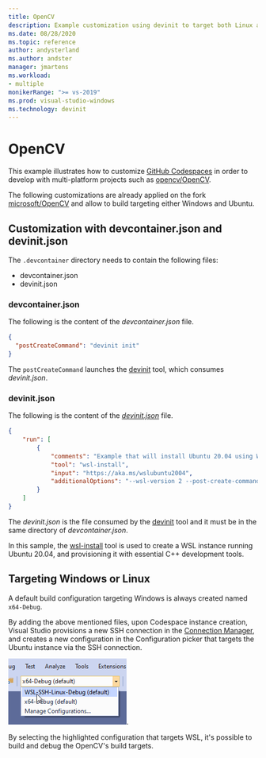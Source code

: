 ```yaml
---
title: OpenCV
description: Example customization using devinit to target both Linux and Windows for the OpenCV repository.
ms.date: 08/28/2020
ms.topic: reference
author: andysterland
ms.author: andster
manager: jmartens
ms.workload:
- multiple
monikerRange: ">= vs-2019"
ms.prod: visual-studio-windows
ms.technology: devinit
---
```

# OpenCV

This example illustrates how to customize [GitHub Codespaces](https://github.com/features/codespaces) in order to develop with multi-platform projects such as [opencv/OpenCV](https://github.com/opencv/opencv).

The following customizations are already applied on the fork [microsoft/OpenCV](https://github.com/microsoft/opencv) and allow to build targeting either Windows and Ubuntu.

## Customization with devcontainer.json and devinit.json

The `.devcontainer` directory needs to contain the following files:

* devcontainer.json
* devinit.json

### devcontainer.json

The following is the content of the _devcontainer.json_ file.

```json
{
  "postCreateCommand": "devinit init"
}
```

The `postCreateCommand` launches the  [devinit](devinit-and-codespaces.md) tool, which consumes _devinit.json_.

### devinit.json

The following is the content of the [_devinit.json_](devinit-json.md) file.

```json
{
    "run": [
        {
            "comments": "Example that will install Ubuntu 20.04 using WSL2, and configure it with various packages useful for C++ development.",
            "tool": "wsl-install",
            "input": "https://aka.ms/wslubuntu2004",
            "additionalOptions": "--wsl-version 2 --post-create-command 'apt-get update && apt-get install g++ gcc g++-9 gcc-9 cmake gdb ninja-build zip rsync -y'"
        }
    ]
}
```

The _devinit.json_ is the file consumed by the [devinit](devinit-and-codespaces.md) tool and it must be in the same directory of _devcontainer.json_.

In this sample, the [wsl-install](tool-wsl-install.md) tool is used to create a WSL instance running Ubuntu 20.04, and provisioning it with essential C++ development tools.
## Targeting Windows or Linux

A default build configuration targeting Windows is always created named `x64-Debug`.

By adding the above mentioned files, upon Codespace instance creation, Visual Studio provisions a new SSH connection in the [Connection Manager](/cpp/linux/connect-to-your-remote-linux-computer), and creates a new configuration in the Configuration picker that targets the Ubuntu instance via the SSH connection.

![Configuration targeting Ubuntu](media/wsl-ssh-linux-configuration.png).

By selecting the highlighted configuration that targets WSL, it's possible to build and debug the OpenCV's build targets.
